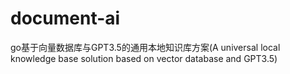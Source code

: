 # document-ai
go基于向量数据库与GPT3.5的通用本地知识库方案(A universal local knowledge base solution based on vector database and GPT3.5)
